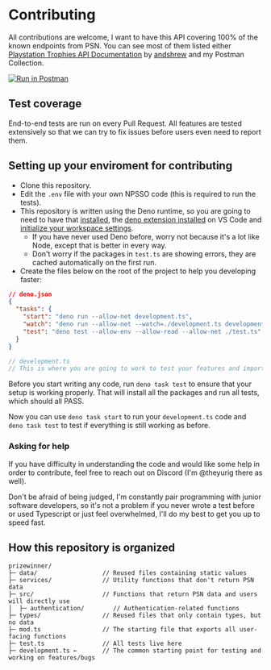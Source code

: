# Contributing

All contributions are welcome, I want to have this API covering 100% of the
known endpoints from PSN. You can see most of them listed either
[Playstation Trophies API Documentation](https://andshrew.github.io/PlayStation-Trophies/#/APIv2?id=_1-retrieve-the-trophy-titles-for-a-user)
by [andshrew](https://github.com/andshrew) and my Postman Collection.

[![Run in Postman](https://run.pstmn.io/button.svg)](https://app.getpostman.com/run-collection/14106843-e19286eb-8d3d-4fcf-97eb-abbe368462b5?action=collection%2Ffork&source=rip_markdown&collection-url=entityId%3D14106843-e19286eb-8d3d-4fcf-97eb-abbe368462b5%26entityType%3Dcollection%26workspaceId%3D74248cb6-445a-40c0-a1b3-e2f39a55bced)

## Test coverage

End-to-end tests are run on every Pull Request. All features are tested
extensively so that we can try to fix issues before users even need to report
them.

## Setting up your enviroment for contributing

- Clone this repository.
- Edit the `.env` file with your own NPSSO code (this is required to run the
  tests).
- This repository is written using the Deno runtime, so you are going to need to
  have that
  [installed](https://deno.land/manual@v1.35.0/getting_started/installation#download-and-install),
  the
  [deno extension installed](https://deno.land/manual@v1.35.0/references/vscode_deno#using-visual-studio-code)
  on VS Code and
  [initialize your workspace settings](https://deno.land/manual@v1.35.0/references/vscode_deno#configuring-the-extension).
  - If you have never used Deno before, worry not because it's a lot like Node,
    except that is better in every way.
  - Don't worry if the packages in `test.ts` are showing errors, they are cached
    automatically on the first run.
- Create the files below on the root of the project to help you developing
  faster:

```json
// deno.json
{
  "tasks": {
    "start": "deno run --allow-net development.ts",
    "watch": "deno run --allow-net --watch=./development.ts development.ts",
    "test": "deno test --allow-env --allow-read --allow-net ./test.ts"
  }
}
```

```ts
// development.ts
// This is where you are going to work to test your features and import any functions.
```

Before you start writing any code, run `deno task test` to ensure that your
setup is working properly. That will install all the packages and run all tests,
which should all PASS.

Now you can use `deno task start` to run your `development.ts` code and
`deno task test` to test if everything is still working as before.

### Asking for help

If you have difficulty in understanding the code and would like some help in
order to contribute, feel free to reach out on Discord (I'm @theyurig there as
well).

Don't be afraid of being judged, I'm constantly pair programming with junior
software developers, so it's not a problem if you never wrote a test before or
used Typescript or just feel overwhelmed, I'll do my best to get you up to speed
fast.

## How this repository is organized

```
prizewinner/
├─ data/                  // Reused files containing static values
├─ services/              // Utility functions that don't return PSN data
├─ src/                   // Functions that return PSN data and users will directly use
│  ├─ authentication/        // Authentication-related functions
├─ types/                 // Reused files that only contain types, but no data
├─ mod.ts                 // The starting file that exports all user-facing functions
├─ test.ts                // All tests live here 
├─ development.ts ←       // The common starting point for testing and working on features/bugs
```
